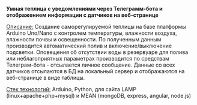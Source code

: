 <b>Умная теплица с уведомлениями через Телеграмм-бота и отображением информации с датчиков на веб-странице</b>

<ins>Описание:</ins> Создание саморегулируемой теплицы на базе платформы Arduino Uno/Nano с контролем температуры, влажности воздуха, влажности почвы и освещенности.
По полученным данным производится автоматический полив и включение/выключение подсветки.
Оповещения об отсутствии воды в резервуаре для полива или неблагоприятных параметрах производится по средствам Телеграм-бота - отсылается личное сообщение.
Данные со всех датчиков отсылаются в БД на локальный сервер и отображаются на веб-странице в виде таблицы.

<ins>Стек технологий:</ins> Arduino, Python, для сайта LAMP (linux+apache+php+mysql) и MEAN (mongoDB, express, angular, node.js)
